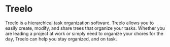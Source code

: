 # Treelo

Treelo is a hierarchical task organization software. Treelo allows you to easily create, modify, and share trees that 
organize your tasks. Whether you are leading a project at work or simply need to organize your chores for the day, 
Treelo can help you stay organized, and on task. 